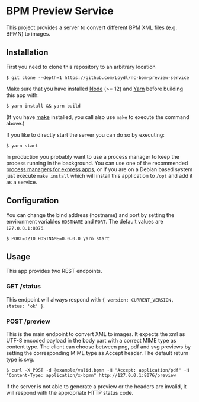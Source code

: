 # BPM Preview Service

This project provides a server to convert different BPM XML files (e.g. BPMN)
to images.

## Installation
First you need to clone this repository to an arbitrary location

    $ git clone --depth=1 https://github.com/Loydl/nc-bpm-preview-service

Make sure that you have installed [Node] (>= 12) and [Yarn] before building this
app with:

    $ yarn install && yarn build

(If you have [make] installed, you call also use `make` to execute the command
above.)

If you like to directly start the server you can do so by executing:

    $ yarn start

In production you probably want to use a process manager to keep the process
running in the background. You can use one of the recommended [process managers
for express apps][pm], or if you are on a Debian based system just execute
`make install` which will install this application to `/opt` and add it as a service.

## Configuration
You can change the bind address (hostname) and port by setting the environment
variables `HOSTNAME` and `PORT`. The default values are `127.0.0.1:8076`.

    $ PORT=3210 HOSTNAME=0.0.0.0 yarn start

## Usage
This app provides two REST endpoints.

### GET /status
This endpoint will always respond with `{ version: CURRENT_VERSION, status: 'ok' }`.

### POST /preview
This is the main endpoint to convert XML to images. It expects the xml as UTF-8
encoded payload in the body part with a correct MIME type as content type. The
client can choose between png, pdf and svg previews by setting the corresponding
MIME type as Accept header. The default return type is svg.

    $ curl -X POST -d @example/valid.bpmn -H "Accept: application/pdf" -H "Content-Type: application/x-bpmn" http://127.0.0.1:8076/preview

If the server is not able to generate a preview or the headers are invalid, it
will respond with the appropriate HTTP status code.

[Node]: https://nodejs.org/en/
[Yarn]: https://yarnpkg.com
[make]: https://www.gnu.org/software/make/manual/make.html
[pm]: https://expressjs.com/en/advanced/pm.html